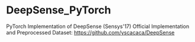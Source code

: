 # DeepSense_PyTorch
PyTorch Implementation of DeepSense (Sensys'17)
Official Implementation and Preprocessed Dataset: https://github.com/yscacaca/DeepSense
